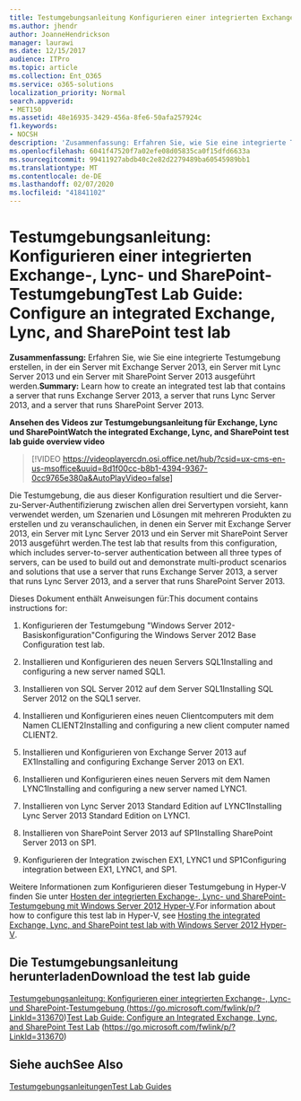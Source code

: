 ```yaml
---
title: Testumgebungsanleitung Konfigurieren einer integrierten Exchange-, Lync- und SharePoint-Testumgebung
ms.author: jhendr
author: JoanneHendrickson
manager: laurawi
ms.date: 12/15/2017
audience: ITPro
ms.topic: article
ms.collection: Ent_O365
ms.service: o365-solutions
localization_priority: Normal
search.appverid:
- MET150
ms.assetid: 48e16935-3429-456a-8fe6-50afa257924c
f1.keywords:
- NOCSH
description: 'Zusammenfassung: Erfahren Sie, wie Sie eine integrierte Testumgebung erstellen, in der ein Server mit Exchange Server 2013, ein Server mit Lync Server 2013 und ein Server mit SharePoint Server 2013 ausgeführt werden.'
ms.openlocfilehash: 6041f47520f7a02efe08d05835ca0f15dfd6633a
ms.sourcegitcommit: 99411927abdb40c2e82d2279489ba60545989bb1
ms.translationtype: MT
ms.contentlocale: de-DE
ms.lasthandoff: 02/07/2020
ms.locfileid: "41841102"
---
```

# <a name="test-lab-guide-configure-an-integrated-exchange-lync-and-sharepoint-test-lab"></a><span data-ttu-id="32071-103">Testumgebungsanleitung: Konfigurieren einer integrierten Exchange-, Lync- und SharePoint-Testumgebung</span><span class="sxs-lookup"><span data-stu-id="32071-103">Test Lab Guide: Configure an integrated Exchange, Lync, and SharePoint test lab</span></span>

 <span data-ttu-id="32071-104">**Zusammenfassung:** Erfahren Sie, wie Sie eine integrierte Testumgebung erstellen, in der ein Server mit Exchange Server 2013, ein Server mit Lync Server 2013 und ein Server mit SharePoint Server 2013 ausgeführt werden.</span><span class="sxs-lookup"><span data-stu-id="32071-104">**Summary:** Learn how to create an integrated test lab that contains a server that runs Exchange Server 2013, a server that runs Lync Server 2013, and a server that runs SharePoint Server 2013.</span></span>
 
<span data-ttu-id="32071-105">**Ansehen des Videos zur Testumgebungsanleitung für Exchange, Lync und SharePoint**</span><span class="sxs-lookup"><span data-stu-id="32071-105">**Watch the integrated Exchange, Lync, and SharePoint test lab guide overview video**</span></span>

> [!VIDEO https://videoplayercdn.osi.office.net/hub/?csid=ux-cms-en-us-msoffice&uuid=8d1f00cc-b8b1-4394-9367-0cc9765e380a&AutoPlayVideo=false]
 
<span data-ttu-id="32071-106">Die Testumgebung, die aus dieser Konfiguration resultiert und die Server-zu-Server-Authentifizierung zwischen allen drei Servertypen vorsieht, kann verwendet werden, um Szenarien und Lösungen mit mehreren Produkten zu erstellen und zu veranschaulichen, in denen ein Server mit Exchange Server 2013, ein Server mit Lync Server 2013 und ein Server mit SharePoint Server 2013 ausgeführt werden.</span><span class="sxs-lookup"><span data-stu-id="32071-106">The test lab that results from this configuration, which includes server-to-server authentication between all three types of servers, can be used to build out and demonstrate multi-product scenarios and solutions that use a server that runs Exchange Server 2013, a server that runs Lync Server 2013, and a server that runs SharePoint Server 2013.</span></span>
  
<span data-ttu-id="32071-107">Dieses Dokument enthält Anweisungen für:</span><span class="sxs-lookup"><span data-stu-id="32071-107">This document contains instructions for:</span></span>
  
1. <span data-ttu-id="32071-108">Konfigurieren der Testumgebung "Windows Server 2012-Basiskonfiguration"</span><span class="sxs-lookup"><span data-stu-id="32071-108">Configuring the Windows Server 2012 Base Configuration test lab.</span></span>
    
2. <span data-ttu-id="32071-109">Installieren und Konfigurieren des neuen Servers SQL1</span><span class="sxs-lookup"><span data-stu-id="32071-109">Installing and configuring a new server named SQL1.</span></span>
    
3. <span data-ttu-id="32071-110">Installieren von SQL Server 2012 auf dem Server SQL1</span><span class="sxs-lookup"><span data-stu-id="32071-110">Installing SQL Server 2012 on the SQL1 server.</span></span>
    
4. <span data-ttu-id="32071-111">Installieren und Konfigurieren eines neuen Clientcomputers mit dem Namen CLIENT2</span><span class="sxs-lookup"><span data-stu-id="32071-111">Installing and configuring a new client computer named CLIENT2.</span></span>
    
5. <span data-ttu-id="32071-112">Installieren und Konfigurieren von Exchange Server 2013 auf EX1</span><span class="sxs-lookup"><span data-stu-id="32071-112">Installing and configuring Exchange Server 2013 on EX1.</span></span>
    
6. <span data-ttu-id="32071-113">Installieren und Konfigurieren eines neuen Servers mit dem Namen LYNC1</span><span class="sxs-lookup"><span data-stu-id="32071-113">Installing and configuring a new server named LYNC1.</span></span>
    
7. <span data-ttu-id="32071-114">Installieren von Lync Server 2013 Standard Edition auf LYNC1</span><span class="sxs-lookup"><span data-stu-id="32071-114">Installing Lync Server 2013 Standard Edition on LYNC1.</span></span>
    
8. <span data-ttu-id="32071-115">Installieren von SharePoint Server 2013 auf SP1</span><span class="sxs-lookup"><span data-stu-id="32071-115">Installing SharePoint Server 2013 on SP1.</span></span>
    
9. <span data-ttu-id="32071-116">Konfigurieren der Integration zwischen EX1, LYNC1 und SP1</span><span class="sxs-lookup"><span data-stu-id="32071-116">Configuring integration between EX1, LYNC1, and SP1.</span></span>
    
<span data-ttu-id="32071-117">Weitere Informationen zum Konfigurieren dieser Testumgebung in Hyper-V finden Sie unter [Hosten der integrierten Exchange-, Lync- und SharePoint-Testumgebung mit Windows Server 2012 Hyper-V](https://social.technet.microsoft.com/wiki/contents/articles/18483.hosting-the-integrated-exchange-lync-and-sharepoint-test-lab-with-windows-server-2012-hyper-v.aspx).</span><span class="sxs-lookup"><span data-stu-id="32071-117">For information about how to configure this test lab in Hyper-V, see [Hosting the integrated Exchange, Lync, and SharePoint test lab with Windows Server 2012 Hyper-V](https://social.technet.microsoft.com/wiki/contents/articles/18483.hosting-the-integrated-exchange-lync-and-sharepoint-test-lab-with-windows-server-2012-hyper-v.aspx).</span></span>
  
## <a name="download-the-test-lab-guide"></a><span data-ttu-id="32071-118">Die Testumgebungsanleitung herunterladen</span><span class="sxs-lookup"><span data-stu-id="32071-118">Download the test lab guide</span></span>

<span data-ttu-id="32071-119">[Testumgebungsanleitung: Konfigurieren einer integrierten Exchange-, Lync- und SharePoint-Testumgebung ](https://go.microsoft.com/fwlink/p/?LinkId=313670) (https://go.microsoft.com/fwlink/p/?LinkId=313670)</span><span class="sxs-lookup"><span data-stu-id="32071-119">[Test Lab Guide: Configure an Integrated Exchange, Lync, and SharePoint Test Lab](https://go.microsoft.com/fwlink/p/?LinkId=313670) (https://go.microsoft.com/fwlink/p/?LinkId=313670)</span></span>
  
## <a name="see-also"></a><span data-ttu-id="32071-120">Siehe auch</span><span class="sxs-lookup"><span data-stu-id="32071-120">See Also</span></span>

[<span data-ttu-id="32071-121">Testumgebungsanleitungen</span><span class="sxs-lookup"><span data-stu-id="32071-121">Test Lab Guides</span></span>](https://go.microsoft.com/fwlink/p/?LinkId=202817)




